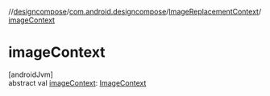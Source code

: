 //[designcompose](../../../index.md)/[com.android.designcompose](../index.md)/[ImageReplacementContext](index.md)/[imageContext](image-context.md)

# imageContext

[androidJvm]\
abstract val [imageContext](image-context.md): [ImageContext](../-image-context/index.md)
